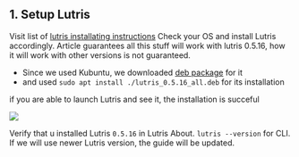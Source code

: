 ## 1. Setup Lutris

Visit list of [lutris installating instructions](<https://lutris.net/downloads>)
Check your OS and install Lutris accordingly. Article guarantees all this stuff will work with lutris 0.5.16, how it will work with other versions is not guaranteed.

- Since we used Kubuntu, we downloaded [deb package](<https://github.com/lutris/lutris/releases/tag/v0.5.16>) for it
- and used `sudo apt install ./lutris_0.5.16_all.deb` for its installation

if you are able to launch Lutris and see it, the installation is succeful

![]({{.StaticRoot}}article_20240614_freelancer_setup_at_linux/installed_lutris.png)

Verify that u installed Lutris `0.5.16` in Lutris About. `lutris --version` for CLI.
If we will use newer Lutris version, the guide will be updated.
